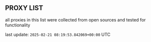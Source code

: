 ## PROXY LIST

all proxies in this list were collected from open sources and tested for functionality

last update: `2025-02-21 08:19:53.842069+00:00` UTC